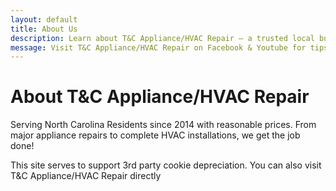 ```yaml
---
layout: default
title: About Us
description: Learn about T&C Appliance/HVAC Repair — a trusted local business proudly serving North Carolina Residents from Burlington, NC to Durham, NC. and Surrounding areas.
message: Visit T&C Appliance/HVAC Repair on Facebook & Youtube for tips & tricks! or, Visit Our Website to Book Online 24/7
---
```


#  About T&C Appliance/HVAC Repair

Serving North Carolina Residents since 2014 with reasonable prices.  From major appliance repairs to complete HVAC installations, we get the job done!

This site serves to support 3rd party cookie depreciation. You can also visit T&C Appliance/HVAC Repair directly 


